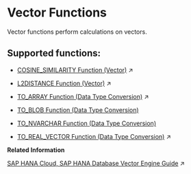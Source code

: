 <!-- loio0d67bb2b7fd246b48ca4a6cf0bb9d77a -->

# Vector Functions

Vector functions perform calculations on vectors.



## Supported functions:

-   [COSINE_SIMILARITY Function (Vector)](https://help.sap.com/viewer/c40cab369db246f1a17feea1c031ddc1/2024_3_QRC/en-US/063e1366a7d54735b98b2513ea4a88c9.html "Computes the cosine similarity of two vectors.") :arrow_upper_right:

-   [L2DISTANCE Function (Vector)](https://help.sap.com/viewer/c40cab369db246f1a17feea1c031ddc1/2024_3_QRC/en-US/0d48be92cebd4fec8944d208fbf923fc.html "Computes the L2 distance of two vectors.") :arrow_upper_right:

-   [TO_ARRAY Function (Data Type Conversion)](https://help.sap.com/viewer/c40cab369db246f1a17feea1c031ddc1/2024_3_QRC/en-US/877008aee4ad4467a1d5ae38f325671d.html "Converts a vector to an ARRAY data type.") :arrow_upper_right:

-   [TO\_BLOB Function \(Data Type Conversion\)](to-blob-function-data-type-conversion-20eba7c.md)

-   [TO\_NVARCHAR Function \(Data Type Conversion\)](to-nvarchar-function-data-type-conversion-20efce3.md)

-   [TO_REAL_VECTOR Function (Data Type Conversion)](https://help.sap.com/viewer/c40cab369db246f1a17feea1c031ddc1/2024_3_QRC/en-US/2c10279264a04affbb018753641b01cf.html "Constructs a vector from a textual or binary representation, or from an array.") :arrow_upper_right:


**Related Information**  


[SAP HANA Cloud, SAP HANA Database Vector Engine Guide](https://help.sap.com/viewer/c40cab369db246f1a17feea1c031ddc1/2024_3_QRC/en-US/8d2675524f454b248de942da9bc04777.html "This guide provides information about the SAP HANA Cloud vector engine.") :arrow_upper_right:

